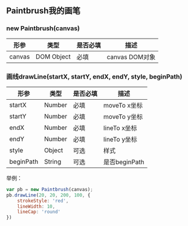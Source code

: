 ## Paintbrush我的画笔
### new Paintbrush(canvas)
| 形参 | 类型 | 是否必填 | 描述 |
| ------ | ------ | ------ | ------ |
| canvas | DOM Object | 必填 | canvas DOM对象 |

### 画线drawLine(startX, startY, endX, endY, style, beginPath)
| 形参 | 类型 | 是否必填 | 描述 |
| ------ | ------ | ------ | ------ |
| startX | Number | 必填 | moveTo x坐标 |
| startY | Number | 必填 | moveTo y坐标 |
| endX | Number | 必填 | lineTo x坐标 |
| endY | Number | 必填 | lineTo y坐标 |
| style | Object | 可选 | 样式 |
| beginPath | String | 可选 | 是否beginPath |

举例：
```javascript
var pb = new Paintbrush(canvas);
pb.drawLine(20, 20, 200, 100, {
    strokeStyle: 'red',
    lineWidth: 10,
    lineCap: 'round'
})
```